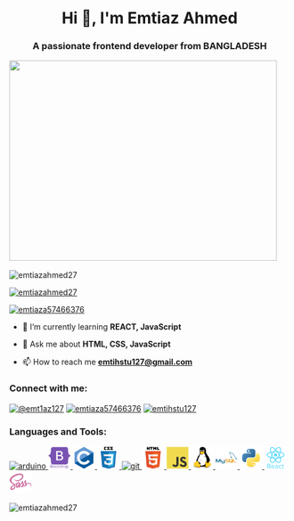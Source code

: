 <h1 align="center">Hi 👋, I'm Emtiaz Ahmed</h1>
<h3 align="center">A passionate frontend developer from BANGLADESH</h3>
<img src="https://giphy.com/embed/vzO0Vc8b2VBLi" width="480" height="360"/>

<p align="left"> <img src="https://komarev.com/ghpvc/?username=emtiazahmed27&label=Profile%20views&color=0e75b6&style=flat" alt="emtiazahmed27" /> </p>

<p align="left"> <a href="https://github.com/ryo-ma/github-profile-trophy"><img src="https://github-profile-trophy.vercel.app/?username=emtiazahmed27" alt="emtiazahmed27" /></a> </p>

<p align="left"> <a href="https://twitter.com/emtiaza57466376" target="blank"><img src="https://img.shields.io/twitter/follow/emtiaza57466376?logo=twitter&style=for-the-badge" alt="emtiaza57466376" /></a> </p>

- 🌱 I’m currently learning **REACT, JavaScript**

- 💬 Ask me about **HTML, CSS, JavaScript**

- 📫 How to reach me **emtihstu127@gmail.com**

<h3 align="left">Connect with me:</h3>
<p align="left">
<a href="https://codepen.io/@emt1az127" target="blank"><img align="center" src="https://raw.githubusercontent.com/rahuldkjain/github-profile-readme-generator/master/src/images/icons/Social/codepen.svg" alt="@emt1az127" height="30" width="40" /></a>
<a href="https://twitter.com/emtiaza57466376" target="blank"><img align="center" src="https://raw.githubusercontent.com/rahuldkjain/github-profile-readme-generator/master/src/images/icons/Social/twitter.svg" alt="emtiaza57466376" height="30" width="40" /></a>
<a href="https://www.codechef.com/users/emtihstu127" target="blank"><img align="center" src="https://cdn.jsdelivr.net/npm/simple-icons@3.1.0/icons/codechef.svg" alt="emtihstu127" height="30" width="40" /></a>
</p>

<h3 align="left">Languages and Tools:</h3>
<p align="left"> <a href="https://www.arduino.cc/" target="_blank" rel="noreferrer"> <img src="https://cdn.worldvectorlogo.com/logos/arduino-1.svg" alt="arduino" width="40" height="40"/> </a> <a href="https://getbootstrap.com" target="_blank" rel="noreferrer"> <img src="https://raw.githubusercontent.com/devicons/devicon/master/icons/bootstrap/bootstrap-plain-wordmark.svg" alt="bootstrap" width="40" height="40"/> </a> <a href="https://www.cprogramming.com/" target="_blank" rel="noreferrer"> <img src="https://raw.githubusercontent.com/devicons/devicon/master/icons/c/c-original.svg" alt="c" width="40" height="40"/> </a> <a href="https://www.w3schools.com/css/" target="_blank" rel="noreferrer"> <img src="https://raw.githubusercontent.com/devicons/devicon/master/icons/css3/css3-original-wordmark.svg" alt="css3" width="40" height="40"/> </a> <a href="https://git-scm.com/" target="_blank" rel="noreferrer"> <img src="https://www.vectorlogo.zone/logos/git-scm/git-scm-icon.svg" alt="git" width="40" height="40"/> </a> <a href="https://www.w3.org/html/" target="_blank" rel="noreferrer"> <img src="https://raw.githubusercontent.com/devicons/devicon/master/icons/html5/html5-original-wordmark.svg" alt="html5" width="40" height="40"/> </a> <a href="https://developer.mozilla.org/en-US/docs/Web/JavaScript" target="_blank" rel="noreferrer"> <img src="https://raw.githubusercontent.com/devicons/devicon/master/icons/javascript/javascript-original.svg" alt="javascript" width="40" height="40"/> </a> <a href="https://www.linux.org/" target="_blank" rel="noreferrer"> <img src="https://raw.githubusercontent.com/devicons/devicon/master/icons/linux/linux-original.svg" alt="linux" width="40" height="40"/> </a> <a href="https://www.mysql.com/" target="_blank" rel="noreferrer"> <img src="https://raw.githubusercontent.com/devicons/devicon/master/icons/mysql/mysql-original-wordmark.svg" alt="mysql" width="40" height="40"/> </a> <a href="https://www.python.org" target="_blank" rel="noreferrer"> <img src="https://raw.githubusercontent.com/devicons/devicon/master/icons/python/python-original.svg" alt="python" width="40" height="40"/> </a> <a href="https://reactjs.org/" target="_blank" rel="noreferrer"> <img src="https://raw.githubusercontent.com/devicons/devicon/master/icons/react/react-original-wordmark.svg" alt="react" width="40" height="40"/> </a> <a href="https://sass-lang.com" target="_blank" rel="noreferrer"> <img src="https://raw.githubusercontent.com/devicons/devicon/master/icons/sass/sass-original.svg" alt="sass" width="40" height="40"/> </a> </p>

<p><img align="center" src="https://github-readme-stats.vercel.app/api/top-langs?username=emtiazahmed27&show_icons=true&locale=en&layout=compact" alt="emtiazahmed27" /></p>
